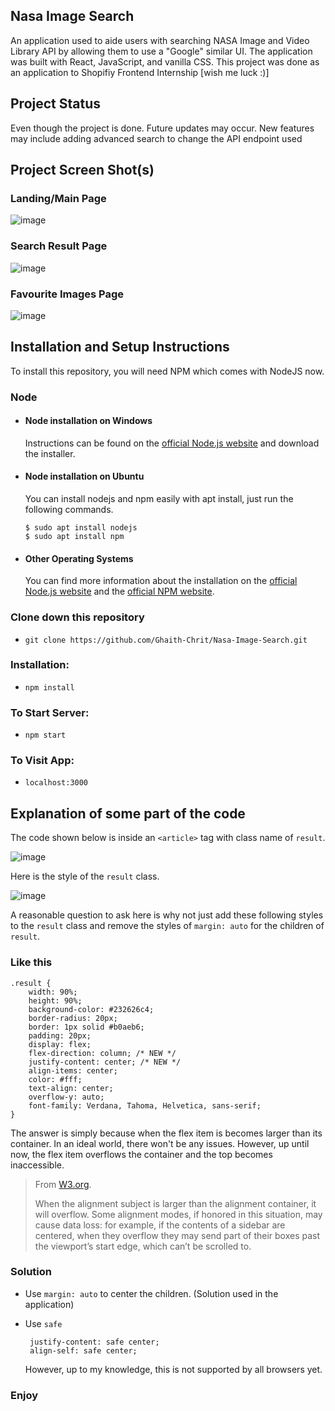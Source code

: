 ## Nasa Image Search

An application used to aide users with searching NASA Image and Video Library API by allowing them to use a "Google" similar UI. The application was built with React, JavaScript, and vanilla CSS. This project was done as an application to Shopifiy Frontend Internship [wish me luck :)]

## Project Status

Even though the project is done. Future updates may occur. New features may include adding advanced search to change the API endpoint used

## Project Screen Shot(s)  

### Landing/Main Page
![image](https://user-images.githubusercontent.com/76979568/148487774-3480573c-e07a-4476-96a5-bf189a6c962b.png)

### Search Result Page
![image](https://user-images.githubusercontent.com/76979568/148487949-b8f2bc5d-6bb8-4ba0-b220-da9941a2b09e.png)

### Favourite Images Page
![image](https://user-images.githubusercontent.com/76979568/148488020-e5fe4c49-676a-4c29-8c47-d4c8b95f1b75.png)

## Installation and Setup Instructions

To install this repository, you will need NPM which comes with NodeJS now.

### Node
- #### Node installation on Windows

  Instructions can be found on the [official Node.js website](https://nodejs.org/) and download the installer.

- #### Node installation on Ubuntu

  You can install nodejs and npm easily with apt install, just run the following commands.

      $ sudo apt install nodejs
      $ sudo apt install npm

- #### Other Operating Systems
  You can find more information about the installation on the [official Node.js website](https://nodejs.org/) and the [official NPM website](https://npmjs.org/).

### Clone down this repository

- `git clone https://github.com/Ghaith-Chrit/Nasa-Image-Search.git`

### Installation:

- `npm install`  

### To Start Server:

- `npm start`  

### To Visit App:

- `localhost:3000`  

## Explanation of some part of the code

The code shown below is inside an `<article>` tag with class name of `result`.

![image](https://user-images.githubusercontent.com/76979568/148488927-a8c5018d-b8be-49ba-95dd-edd1e8647012.png)

Here is the style of the `result` class.

![image](https://user-images.githubusercontent.com/76979568/148489049-c76a84f3-cbf8-4a38-b9f4-3c42bed1a94d.png)

A reasonable question to ask here is why not just add these following styles to the `result` class and remove the styles of `margin: auto` for the children of `result`. 

### Like this

```
.result {
    width: 90%;
    height: 90%;
    background-color: #232626c4;
    border-radius: 20px;
    border: 1px solid #b0aeb6;
    padding: 20px;
    display: flex;
    flex-direction: column; /* NEW */
    justify-content: center; /* NEW */
    align-items: center;
    color: #fff;
    text-align: center;
    overflow-y: auto;
    font-family: Verdana, Tahoma, Helvetica, sans-serif;
}
```

The answer is simply because when the flex item is becomes larger than its container. In an ideal world, there won't be any issues. However, up until now, the flex item overflows the container and the top becomes inaccessible.

> From [W3.org](https://www.w3.org/TR/css-align-3/#overflow-values).
>
>When the alignment subject is larger than the alignment container, it will overflow. Some alignment modes, if honored in this situation, may cause data loss: for example, if the contents of a sidebar are centered, when they overflow they may send part of their boxes past the viewport’s start edge, which can’t be scrolled to.

### Solution

- Use `margin: auto` to center the children. (Solution used in the application)

- Use `safe`

  ```
   justify-content: safe center;
   align-self: safe center;
  ```
  
  However, up to my knowledge, this is not supported by all browsers yet.

### Enjoy
